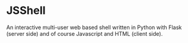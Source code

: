 JSShell
=======
An interactive multi-user web based shell written in Python with Flask (server side) and of course Javascript and HTML (client side).



